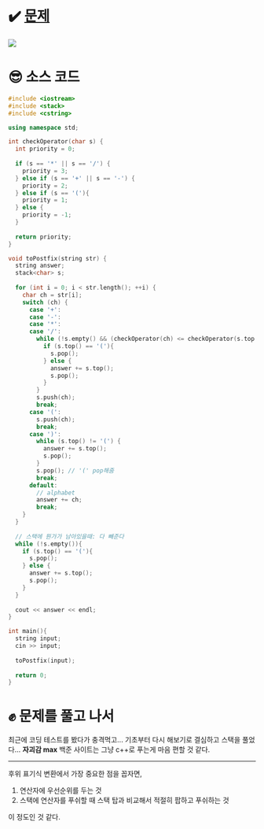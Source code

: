 # ✔️ [문제](https://www.acmicpc.net/problem/1918)
![](https://images.velog.io/images/rany/post/119bc60b-c589-43e5-b12f-39a3c2ae405f/%E1%84%89%E1%85%B3%E1%84%8F%E1%85%B3%E1%84%85%E1%85%B5%E1%86%AB%E1%84%89%E1%85%A3%E1%86%BA%202020-10-29%2020.12.33.png)

# 😎 소스 코드
```cpp
#include <iostream>
#include <stack>
#include <cstring>

using namespace std;

int checkOperator(char s) {
  int priority = 0;
  
  if (s == '*' || s == '/') {
    priority = 3;
  } else if (s == '+' || s == '-') {
    priority = 2;
  } else if (s == '('){
    priority = 1;
  } else {
    priority = -1;
  }
  
  return priority;
}

void toPostfix(string str) {
  string answer;
  stack<char> s;
  
  for (int i = 0; i < str.length(); ++i) {
    char ch = str[i];
    switch (ch) {
      case '+':
      case '-':
      case '*':
      case '/':
        while (!s.empty() && (checkOperator(ch) <= checkOperator(s.top()))){
          if (s.top() == '('){
            s.pop();
          } else {
            answer += s.top();
            s.pop();
          }
        }
        s.push(ch);
        break;
      case '(':
        s.push(ch);
        break;
      case ')':
        while (s.top() != '(') {
          answer += s.top();
          s.pop();
        }
        s.pop(); // '(' pop해줌
        break;
      default:
        // alphabet
        answer += ch;
        break;
    }
  }
  
  // 스택에 뭔가가 남아있을때: 다 빼준다
  while (!s.empty()){
    if (s.top() == '('){
      s.pop();
    } else {
      answer += s.top();
      s.pop();
    }
  }
    
  cout << answer << endl;
}

int main(){
  string input;
  cin >> input;
  
  toPostfix(input);
  
  return 0;
}
```

# ✊ 문제를 풀고 나서
최근에 코딩 테스트를 봤다가 충격먹고...
기초부터 다시 해보기로 결심하고 스택을 풀었다... 
**자괴감 max**
백준 사이트는 그냥 c++로 푸는게 마음 편할 것 같다.

---
후위 표기식 변환에서 가장 중요한 점을 꼽자면,

1. 연산자에 우선순위를 두는 것
2. 스택에 연산자를 푸쉬할 때 스택 탑과 비교해서 적절히 팝하고 푸쉬하는 것

이 정도인 것 같다.
